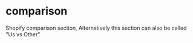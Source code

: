 # comparison
Shopify comparison section, Alternatively this section can also be called "Us vs Other" 

